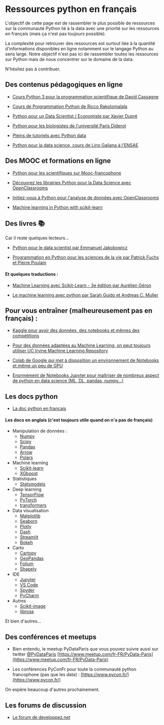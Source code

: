 # Ressources python en français

L'objectif de cette page est de rassembler le plus possible de ressources sur la communauté Python lié à la data avec une priorité sur les ressources en français (mais ça n'est pas toujours possible).

La complexité pour retrouver des ressources est surtout liée à la quantité d'informations disponibles en ligne notamment sur le langage Python au sens large. Notre objectif n'est pas ici de rassembler toutes les ressources sur Python mais de nous concentrer sur le domaine de la data.

N'hésitez pas à contribuer.

## Des contenus pédagogiques en ligne

* [Cours Python 3 pour la programmation scientifique de David Cassagne](https://courspython.com/)

* [Cours de Programmation Python de Ricco Rakotomalala](https://cours-machine-learning.blogspot.com/p/python-data-science.html)

* [Python pour un Data Scientist / Economiste par Xavier Dupré](http://www.xavierdupre.fr/app/ensae_teaching_cs/helpsphinx3/td_2a.html)

* [Python pour les biologistes de l'université Paris Diderot](https://python.sdv.univ-paris-diderot.fr/)

* [Pleins de tutoriels avec Python data](http://tutoriels-data-mining.blogspot.com/search/label/Python)

* [Python pour la data science, cours de Lino Galiana à l'ENSAE](https://pythonds.linogaliana.fr/)

## Des MOOC et formations en ligne

* [Python pour les scientifiques sur Mooc-francophone](https://mooc-francophone.com/cours/mooc-python-pour-les-scientifiques/)

* [Découvrez les librairies Python pour la Data Science avec OpenClassrooms](https://openclassrooms.com/fr/courses/4452741-decouvrez-les-librairies-python-pour-la-data-science)

* [Initiez-vous à Python pour l'analyse de données avec OpenClassrooms](https://openclassrooms.com/fr/courses/6204541-initiez-vous-a-python-pour-lanalyse-de-donnees)

* [Machine learning in Python with scikit-learn](https://www.fun-mooc.fr/en/courses/machine-learning-python-scikit-learn/)

## Des livres :books:

Car il reste quelques lecteurs...

* [Python pour le data scientist par Emmanuel Jakobowicz](https://www.dunod.com/sciences-techniques/python-pour-data-scientist-bases-du-langage-au-machine-learning-1)

* [Programmation en Python pour les sciences de la vie par Patrick Fuchs et Pierre Poulain](https://www.dunod.com/sciences-techniques/programmation-en-python-pour-sciences-vie)

#### Et quelques traductions :

* [Machine Learning avec Scikit-Learn - 3e édition par Aurélien Géron](https://www.dunod.com/sciences-techniques/machine-learning-avec-scikit-learn-mise-en-oeuvre-et-cas-concrets-1)

* [Le machine learning avec python par Sarah Guido et Andreas C. Muller](https://www.eyrolles.com/Informatique/Livre/le-machine-learning-avec-python-9782412034460/)

## Pour vous entraîner (malheureusement pas en français) :

* [Kaggle pour avoir des données, des notebooks et mêmes des compétitions](https://www.kaggle.com/)

* [Pour des données adaptées au Machine Learning, on peut toujours utiliser UC Irvine Machine Learning Repository](https://archive.ics.uci.edu/)

* [Colab de Google qui met à disposition un environnement de Notebooks et même un peu de GPU](https://colab.research.google.com/)

* [Enormément de Notebooks Jupyter pour maîtriser de nombreux aspect de python en data science (ML, DL, pandas, numpy...)](https://github.com/donnemartin/data-science-ipython-notebooks)


## Les docs python

* [La doc python en français](https://docs.python.org/fr/3/)

#### Les docs en anglais (c'est toujours utile quand on n'a pas de français)

* Manipulation de données :
    * [Numpy](https://numpy.org/)
    * [Scipy](https://www.scipy.org/)
    * [Pandas](https://pandas.pydata.org/)
    * [Arrow](https://arrow.apache.org/docs/python/index.html)
    * [Polars](https://pola.rs/)
* Machine learning
    * [Scikit-learn](https://scikit-learn.org/stable/)
    * [XGboost](https://xgboost.readthedocs.io/en/stable/index.html)
* Statistiques
    * [Statsmodels](http://www.statsmodels.org/stable/index.html)
* Deep learning
    * [TensorFlow](https://www.tensorflow.org/)
    * [PyTorch](https://pytorch.org/)
    * [transformers](https://huggingface.co/docs/transformers/index)
* Data visualisation
    * [Matplotlib](https://matplotlib.org/)
    * [Seaborn](https://seaborn.pydata.org/)
    * [Plotly](https://plotly.com/)
    * [Dash](https://dash.plotly.com/)
    * [Streamlit](https://streamlit.io/)
    * [Bokeh](https://bokeh.org/)
* Carto
    * [Cartopy](https://scitools.org.uk/cartopy/docs/latest/)
    * [GeoPandas](https://geopandas.org/en/stable/)
    * [Folium](https://python-visualization.github.io/folium/latest/)
    * [Shapely](https://shapely.readthedocs.io/en/stable/manual.html)
* IDE
    * [Jupyter](https://jupyter.org/)
    * [VS Code](https://code.visualstudio.com/)
    * [Spyder](https://www.spyder-ide.org/)
    * [PyCharm](https://www.jetbrains.com/fr-fr/pycharm/)
* Autres
    * [Scikit-image](https://scikit-image.org/)
    * [librosa](https://librosa.org/doc/latest/index.html)

Et bien d'autres...

## Des conférences et meetups

* Bien entendu, le meetup PyDataParis que vous pouvez suivre aussi sur twitter [@PyDataParis](https://twitter.com/pydataparis?lang=fr)
[https://www.meetup.com/fr-FR/PyData-Paris](https://www.meetup.com/fr-FR/PyData-Paris)

* Les conférences PyConFr pour toute la communauté python francophone (pas que les data) :
[https://www.pycon.fr/](https://www.pycon.fr/)

On espère beaucoup d'autres prochainement.

## Les forums de discussion

* [Le forum de developpez.net](https://www.developpez.net/forums/f922/autres-langages/python/calcul-scientifique/)


